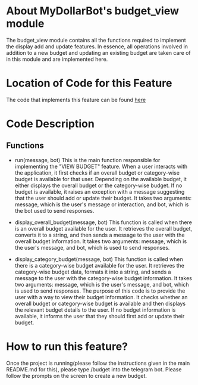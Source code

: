 # About MyDollarBot's budget_view module
The budget_view module contains all the functions required to implement the display add and update features. In essence, all operations involved in addition to a new budget and updating an existing budget are taken care of in this module and are implemented here. 

# Location of Code for this Feature
The code that implements this feature can be found [here](https://github.com/shonilbhide/dollar_bot/blob/Issue_92_Documentation/code/budget_view.py)

# Code Description
## Functions

- run(message, bot)
This is the main function responsible for implementing the "VIEW BUDGET" feature. When a user interacts with the application, it first checks if an overall budget or category-wise budget is available for that user. Depending on the available budget, it either displays the overall budget or the category-wise budget. If no budget is available, it raises an exception with a message suggesting that the user should add or update their budget.
It takes two arguments: message, which is the user's message or interaction, and bot, which is the bot used to send responses.

- display_overall_budget(message, bot)
This function is called when there is an overall budget available for the user. It retrieves the overall budget, converts it to a string, and then sends a message to the user with the overall budget information.
It takes two arguments: message, which is the user's message, and bot, which is used to send responses.

- display_category_budget(message, bot)
This function is called when there is a category-wise budget available for the user. It retrieves the category-wise budget data, formats it into a string, and sends a message to the user with the category-wise budget information.
It takes two arguments: message, which is the user's message, and bot, which is used to send responses.
The purpose of this code is to provide the user with a way to view their budget information. It checks whether an overall budget or category-wise budget is available and then displays the relevant budget details to the user. If no budget information is available, it informs the user that they should first add or update their budget.


# How to run this feature?
Once the project is running(please follow the instructions given in the main README.md for this), please type /budget into the telegram bot. Please follow the prompts on the screen to create a new budget.
